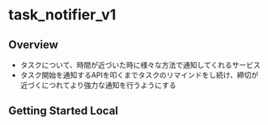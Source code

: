 # task_notifier_v1
## Overview
- タスクについて、時間が近づいた時に様々な方法で通知してくれるサービス
- タスク開始を通知するAPIを叩くまでタスクのリマインドをし続け、締切が近づくにつれてより強力な通知を行うようにする

## Getting Started Local
